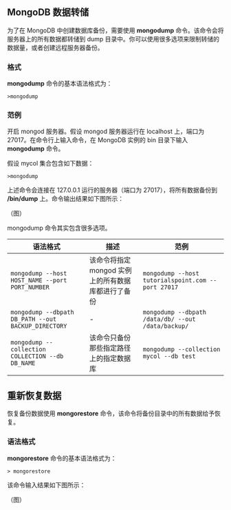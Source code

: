 ## MongoDB 数据转储  

为了在 MongoDB 中创建数据库备份，需要使用 **mongodump** 命令。该命令会将服务器上的所有数据都转储到 dump 目录中。你可以使用很多选项来限制转储的数据量，或者创建远程服务器备份。  

### 格式  

**mongodump** 命令的基本语法格式为：  

`>mongodump`  

### 范例  

开启 mongod 服务器。假设 mongod 服务器运行在 localhost 上，端口为 27017。在命令行上输入命令，在 MongoDB 实例的 bin 目录下输入 **mongodump** 命令。   

假设 mycol 集合包含如下数据：  

`>mongodump`  

上述命令会连接在 127.0.0.1 运行的服务器（端口为 27017），将所有数据备份到 **/bin/dump** 上。命令输出结果如下图所示：  

（图）  


mongodump 命令其实包含很多选项。   

|语法格式|描述|范例|
|---|---|---|  
|`mongodump --host HOST_NAME --port PORT_NUMBER`|该命令将指定 mongod 实例上的所有数据库都进行了备份|`mongodump --host tutorialspoint.com --port 27017`|  
|`mongodump --dbpath DB_PATH --out BACKUP_DIRECTORY`|-|`mongodump --dbpath /data/db/ --out /data/backup/`|  
|`mongodump --collection COLLECTION --db DB_NAME`|该命令只备份那些指定路径上的指定数据库|`mongodump --collection mycol --db test`|

## 重新恢复数据  

恢复备份数据使用 **mongorestore** 命令，该命令将备份目录中的所有数据给予恢复。  

### 语法格式   

**mongorestore** 命令的基本语法格式为：  

`> mongorestore`   

该命令输入结果如下图所示：  

（图）

